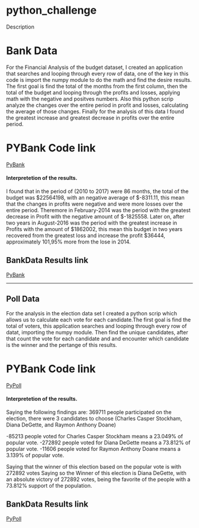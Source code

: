 # python_challenge

Description

# Bank Data

For the Financial Analysis of the budget dataset, I created an application that searches and looping through every row of data, one of the key in this code is import the numpy module to do the math and find the desire results. The first goal is find the total of the months from the first column, then the total of the budget and looping through the profits and losses, applying math with the negative and positves numbers.
Also this python scrip analyze the changes over the entire period in profit and losses, calculating the average of those changes.
Finally for the analysis of this data I found the greatest increase and greatest decrease in profits over the entire period. 
# PYBank Code link
[PyBank](main.py)

#### Interpretetion of the results.
I found that in the period of (2010 to 2017) were 86 months, the total of the budget was $22564198, with an negative average of $-8311.11, this mean that the changes in profits were negative and were more losses over the entire period. Theremore in February-2014 was the period with the greatest decrease in Profit with the negative amount of $-1825558. Later on, after two years in August-2016 was the period with the greatest increase in Profits with the amount of $1862002, this mean this budget in two years recovered from the greatest loss and increase the profit $36444, approximately 101,95% more from the lose in 2014.
## BankData Results link
[PyBank](analysis.txt)

-------------------------------------------------------------------------------

## Poll Data

For the analysis in the election data set I created a python scrip which allows us to calculate each vote for each candidate.The first goal is find the total of voters, this application searches and looping through every row of datat, importing the numpy module. Then find the unique candidates, after that count the vote for each candidate and and encounter which candidate is the winner and the pertange of this results.
# PYBank Code link
[PyPoll](main.py)

#### Interpretetion of the results.
Saying the following findings are:  369711 people participated on the election, there were 3 candidates to choose (Charles Casper Stockham, Diana DeGette, and Raymon Anthony Doane) 

-85213 people voted for Charles Casper Stockham means a 23.049% of popular vote.
-272892 people voted for Diana DeGette means a 73.812% of popular vote.
-11606 people voted for Raymon Anthony Doane means a 3.139% of popular vote.

Saying that the winner of this election based on the popular vote is  with 272892 votes 
Saying so the Winner of this election is Diana DeGette, with an absolute victory of 272892 votes, being the favorite of the people with a 73.812% support of the population.

## BankData Results link
[PyPoll](analysis.txt)
